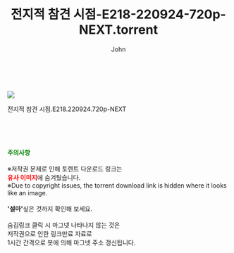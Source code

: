 ﻿---
layout: post
title:  "    전지적 참견 시점-E218-220924-720p-NEXT.torrent"
author: John
categories: [ TV ]
tags: [  ]
image: https://torrentrj55.com/uploadfile/full/bbedb207c169daf5efc890a093a72ca57b373f55.jpg 
description: "    전지적 참견 시점-E218-220924-720p-NEXT torrent 정보 공유"
toc: true
toc_sticky: true
---

<br>
<p><img src="https://torrentrj55.com/uploadfile/full/bbedb207c169daf5efc890a093a72ca57b373f55.jpg"/></p>
 전지적 참견 시점.E218.220924.720p-NEXT  
    
<br><br><br>
<p data-ke-size="size16"><b><span style="color: green;">주의사항</span></b><br /><br />※저작권 문제로 인해 토렌트 다운로드 링크는<br /><b><span style="color: red;">유사 이미지</span></b>에 숨겨뒀습니다.<br />※Due to copyright issues, the torrent download link is hidden where it looks like an image.<br /><br /><b>'설마'</b>싶은 것까지 확인해 보세요.<br /><br />숨김링크 클릭 시 마그넷 나타나지 않는 것은<br />저작권으로 인한 링크만료 자료로<br />1시간 간격으로 봇에 의해 마그넷 주소 갱신됩니다.</p>
